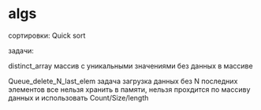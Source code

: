 # algs
сортировки:
Quick sort

задачи:

distinct_array
массив с уникальными значениями без данных в массиве

Queue_delete_N_last_elem
задача загрузка данных без N последних элементов все нельзя хранить в памяти, нельзя прохдится по массиву данных и использовать Count/Size/length